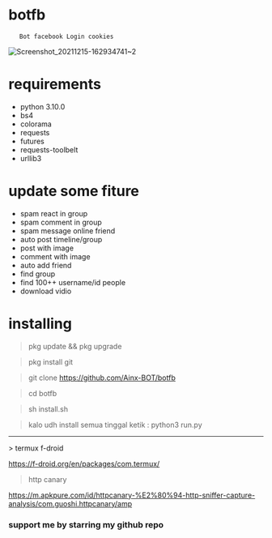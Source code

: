 # botfb

       Bot facebook Login cookies

![Screenshot_20211215-162934741~2](https://user-images.githubusercontent.com/52388234/146162539-fadb8100-1c2e-47b1-8cce-cc71b4445641.jpg)


# requirements
<ul>
<li>python 3.10.0</li>
<li>bs4</li>
<li>colorama</li>
<li>requests</li>
<li>futures</li>
<li>requests-toolbelt</li>
<li>urllib3</li>
</ul>

# update some fiture
<ul>

<li> spam react in group</li>

<li> spam comment in group</li>

<li> spam message online friend</li>

<li> auto post timeline/group</li>

<li> post with image</li>

<li> comment with image</li>

<li> auto add friend</li>

<li> find group</li>

<li> find 100++ username/id people</li>

<li> download vidio</li>

</ul>

# installing

> pkg update && pkg upgrade

> pkg install git

> git clone https://github.com/Ainx-BOT/botfb

> cd botfb

> sh install.sh

> kalo udh install semua tinggal ketik : python3 run.py

<hr>
> termux f-droid

https://f-droid.org/en/packages/com.termux/

> http canary

https://m.apkpure.com/id/httpcanary-%E2%80%94-http-sniffer-capture-analysis/com.guoshi.httpcanary/amp

<h3>support me by starring my github repo</h3>
